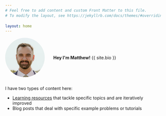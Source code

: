 ```yaml
---
# Feel free to add content and custom Front Matter to this file.
# To modify the layout, see https://jekyllrb.com/docs/themes/#overriding-theme-defaults

layout: home
---
```

<div style="display: flex; flex-direction: row; align-items: center; margin-bottom:2em; flex-wrap: wrap; gap: 2em; justify-content: center;">
<img src="/assets/profile.png" style="display:block;max-width:128px;border-radius:64px;">
<p style="display: block; flex: 1 0; min-width: 300px">
<strong>Hey I'm Matthew!</strong> {{ site.bio }}
</p>
</div>

I have two types of content here:

- [Learning resources](/learn) that tackle specific topics and are iteratively improved
- Blog posts that deal with specific example problems or tutorials